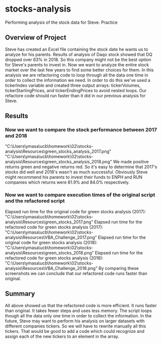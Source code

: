# stocks-analysis
Performing analysis of the stock data for Steve. 
Practice

## Overview of Project
Steve has created an Excel file containing the stock date he wants us to analyze for his parents.
Results of analysis of Daqo stock showed that DQ dropped over 63% in 2018. So this company might not be 
the best option for Steve's parents to invest in. Now we want to analyze the entire stock market over the last few years to find 
some better choices for them.
In this analysis we are refactoring code to loop through all the data one time in order to collect the information we need. 
In order to do this we've used a tickerIndex variable and created three output arrays: tickerVolumes, tickerStartingPrices, and tickerEndingPrices to avoid nested loops.
Our refactore code should run faster than it did in our previous analysis for Steve.

## Results

### Now we want to compare the stock performance between 2017 and 2018
"C:\Users\ymasa\ucb\homework\02\stocks-analysis\Resources\green_stocks_analysis_2017.png"
"C:\Users\ymasa\ucb\homework\02\stocks-analysis\Resources\green_stocks_analysis_2018.png"
We made positive returns green and negative returns red. So it's easy to determine that 2017's stocks did well and 2018's wasn't as much successful.
Obviously Steve might recommend his parents to invest their funds to ENPH and RUN companies which returns were 81.9% and 84.0% respectively.

### Now we want to compare execution times of the original script and the refactored script
Elapsed run time for the original code for green stocks analysis (2017):
	"C:\Users\ymasa\ucb\homework\02\stocks-analysis\Resources\green_stocks_2017.png"
Elapsed run time for the refactored code for green stocks analysis (2017):
	"C:\Users\ymasa\ucb\homework\02\stocks-analysis\Resources\VBA_Challenge_2017.png"
Elapsed run time for the original code for green stocks analysis (2018):
	"C:\Users\ymasa\ucb\homework\02\stocks-analysis\Resources\green_stocks_2018.png"
Elapsed run time for the refactored code for green stocks analysis (2018):
	"C:\Users\ymasa\ucb\homework\02\stocks-analysis\Resources\VBA_Challenge_2018.png"
By comparing these screenshots we can conclude that our refactored code runs faster than original.

## Summary
All above showed us that the refactored code is more efficient. It runs faster than original.  It takes fewer steps and uses less memory. The script loops though all the data only one time in order to collect the information. 
In the future, Steve may want to perform his analysis on larger datasets with different companies tickers. So we will have to rewrite manually all this tickers. That would be good to add a code which could recognize and assign each of the new tickers to an element in the array. 